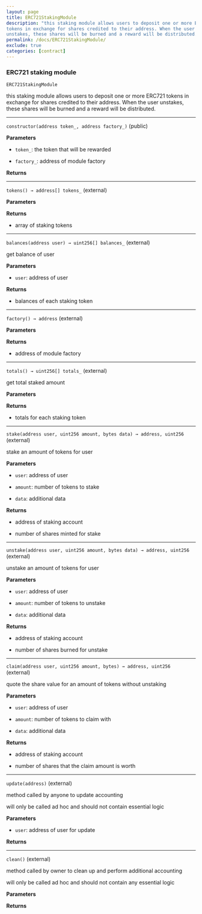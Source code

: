 ```yaml
---
layout: page
title: ERC721StakingModule
description: "this staking module allows users to deposit one or more ERC721
tokens in exchange for shares credited to their address. When the user
unstakes, these shares will be burned and a reward will be distributed."
permalink: /docs/ERC721StakingModule/
exclude: true
categories: [contract]
---
```


### ERC721 staking module



`ERC721StakingModule`

this staking module allows users to deposit one or more ERC721
tokens in exchange for shares credited to their address. When the user
unstakes, these shares will be burned and a reward will be distributed.





****

`constructor(address token_, address factory_)` (public)





**Parameters**  
- `token_`: the token that will be rewarded

- `factory_`: address of module factory

**Returns**


****

`tokens() → address[] tokens_` (external)





**Parameters**  

**Returns**
- array of staking tokens


****

`balances(address user) → uint256[] balances_` (external)

get balance of user




**Parameters**  
- `user`: address of user


**Returns**
- balances of each staking token


****

`factory() → address` (external)





**Parameters**  

**Returns**
- address of module factory


****

`totals() → uint256[] totals_` (external)

get total staked amount




**Parameters**  

**Returns**
- totals for each staking token


****

`stake(address user, uint256 amount, bytes data) → address, uint256` (external)

stake an amount of tokens for user




**Parameters**  
- `user`: address of user

- `amount`: number of tokens to stake

- `data`: additional data


**Returns**
- address of staking account

- number of shares minted for stake


****

`unstake(address user, uint256 amount, bytes data) → address, uint256` (external)

unstake an amount of tokens for user




**Parameters**  
- `user`: address of user

- `amount`: number of tokens to unstake

- `data`: additional data


**Returns**
- address of staking account

- number of shares burned for unstake


****

`claim(address user, uint256 amount, bytes) → address, uint256` (external)

quote the share value for an amount of tokens without unstaking




**Parameters**  
- `user`: address of user

- `amount`: number of tokens to claim with

- `data`: additional data


**Returns**
- address of staking account

- number of shares that the claim amount is worth


****

`update(address)` (external)

method called by anyone to update accounting


will only be called ad hoc and should not contain essential logic

**Parameters**  
- `user`: address of user for update


**Returns**


****

`clean()` (external)

method called by owner to clean up and perform additional accounting


will only be called ad hoc and should not contain any essential logic

**Parameters**  

**Returns**



